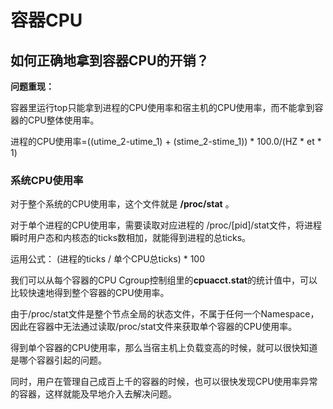 # 容器CPU
## 如何正确地拿到容器CPU的开销？

**问题重现：**

容器里运行top只能拿到进程的CPU使用率和宿主机的CPU使用率，而不能拿到容器的CPU整体使用率。

进程的CPU使用率=((utime_2-utime_1) + (stime_2-stime_1)) * 100.0/(HZ * et * 1)

### 系统CPU使用率
对于整个系统的CPU使用率，这个文件就是 **/proc/stat** 。

对于单个进程的CPU使用率，需要读取对应进程的 /proc/[pid]/stat文件，将进程瞬时用户态和内核态的ticks数相加，就能得到进程的总ticks。

运用公式：
(进程的ticks / 单个CPU总ticks) * 100


我们可以从每个容器的CPU Cgroup控制组里的**cpuacct.stat**的统计值中，可以比较快速地得到整个容器的CPU使用率。

由于/proc/stat文件是整个节点全局的状态文件，不属于任何一个Namespace，因此在容器中无法通过读取/proc/stat文件来获取单个容器的CPU使用率。

得到单个容器的CPU使用率，那么当宿主机上负载变高的时候，就可以很快知道是哪个容器引起的问题。

同时，用户在管理自己成百上千的容器的时候，也可以很快发现CPU使用率异常的容器，这样就能及早地介入去解决问题。
